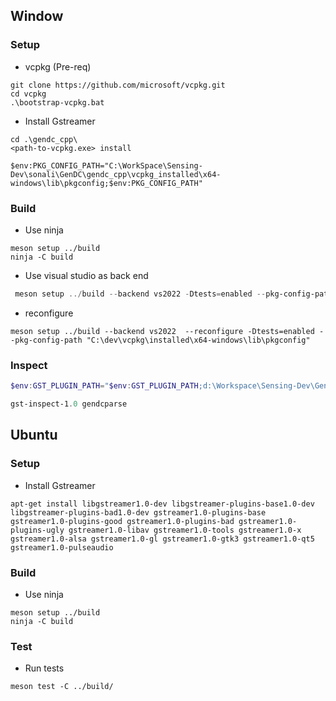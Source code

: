 ## Window

### Setup

- vcpkg (Pre-req)

```
git clone https://github.com/microsoft/vcpkg.git
cd vcpkg
.\bootstrap-vcpkg.bat
```

- Install Gstreamer

```
cd .\gendc_cpp\
<path-to-vcpkg.exe> install

$env:PKG_CONFIG_PATH="C:\WorkSpace\Sensing-Dev\sonali\GenDC\gendc_cpp\vcpkg_installed\x64-windows\lib\pkgconfig;$env:PKG_CONFIG_PATH"  
```

### Build

- Use ninja

```
meson setup ../build
ninja -C build
```

- Use visual studio as back end

```powershell
 meson setup ../build --backend vs2022 -Dtests=enabled --pkg-config-path "C:\WorkSpace\Sensing-Dev\sonali\GenDC\gendc_cpp\vcpkg_installed\x64-windows\lib\pkgconfig" 
 ```

- reconfigure 
 ```
 meson setup ../build --backend vs2022  --reconfigure -Dtests=enabled --pkg-config-path "C:\dev\vcpkg\installed\x64-windows\lib\pkgconfig"  
```

### Inspect

```powershell
$env:GST_PLUGIN_PATH="$env:GST_PLUGIN_PATH;d:\Workspace\Sensing-Dev\GenDC\build\gst\gendcparse"
```
```powershell
gst-inspect-1.0 gendcparse
```

## Ubuntu

### Setup

- Install Gstreamer

```
apt-get install libgstreamer1.0-dev libgstreamer-plugins-base1.0-dev libgstreamer-plugins-bad1.0-dev gstreamer1.0-plugins-base gstreamer1.0-plugins-good gstreamer1.0-plugins-bad gstreamer1.0-plugins-ugly gstreamer1.0-libav gstreamer1.0-tools gstreamer1.0-x gstreamer1.0-alsa gstreamer1.0-gl gstreamer1.0-gtk3 gstreamer1.0-qt5 gstreamer1.0-pulseaudio
```

### Build

- Use ninja

```
meson setup ../build
ninja -C build
```

### Test
- Run tests 

```
meson test -C ../build/
```




